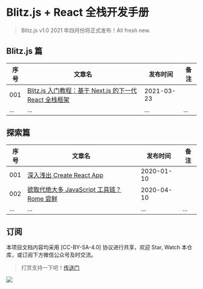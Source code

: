 # Blitz.js + React 全栈开发手册

> Blitz.js v1.0 2021 年四月份将正式发布！All fresh new.

## Blitz.js 篇

|序号|文章名|发布时间|备注|
|-|-|-|-|
|001|[Blitz.js 入门教程：基于 Next.js 的下一代 React 全栈框架](https://blitzjs-tutorial.js.org/articles/blitz/blitzjs-introduction.html)|2021-03-23||
|...|...|...|...|

## 探索篇

|序号|文章名|发布时间|备注|
|-|-|-|-|
|001|[深入浅出 Create React App](https://blitzjs-tutorial.js.org/articles/explore/create-react-app-intro.html)|2020-01-10||
|002|[欲取代绝大多 JavaScript 工具链？Rome 尝鲜](https://blitzjs-tutorial.js.org/articles/explore/javascript-toolchain-rome.html)|2020-04-10||
|...|...|...|...|

## 订阅

本项目文档内容均采用 [CC-BY-SA-4.0] 协议进行共享，欢迎 Star, Watch 本仓库，或订阅下方微信公众号及时交流。

> 打赏支持一下吧！[传送门](http://qiniu.ningo.cloud/hylerrix/reward-alipay.png)

![](http://qiniu.ningo.cloud/ningo/official-qrcode.png)
